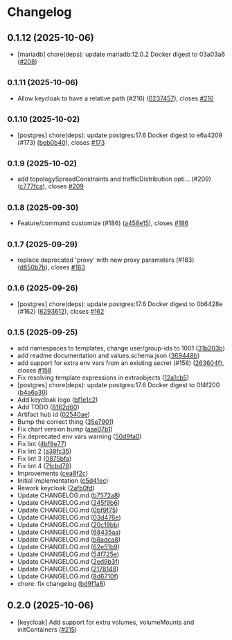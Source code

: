 # Changelog

## 0.1.12 (2025-10-06)

* [mariadb] chore(deps): update mariadb:12.0.2 Docker digest to 03a03a6 ([#208](https://github.com/CloudPirates-io/helm-charts/pull/208))

## <small>0.1.11 (2025-10-06)</small>

* Allow keycloak to have a relative path (#216) ([0237457](https://github.com/CloudPirates-io/helm-charts/commit/0237457)), closes [#216](https://github.com/CloudPirates-io/helm-charts/issues/216)

## <small>0.1.10 (2025-10-02)</small>

* [postgres] chore(deps): update postgres:17.6 Docker digest to e6a4209 (#173) ([beb0b40](https://github.com/CloudPirates-io/helm-charts/commit/beb0b40)), closes [#173](https://github.com/CloudPirates-io/helm-charts/issues/173)

## <small>0.1.9 (2025-10-02)</small>

* add topologySpreadConstraints and trafficDistribution opti… (#209) ([c777fca](https://github.com/CloudPirates-io/helm-charts/commit/c777fca)), closes [#209](https://github.com/CloudPirates-io/helm-charts/issues/209)

## <small>0.1.8 (2025-09-30)</small>

* Feature/command customize (#186) ([a458e15](https://github.com/CloudPirates-io/helm-charts/commit/a458e15)), closes [#186](https://github.com/CloudPirates-io/helm-charts/issues/186)

## <small>0.1.7 (2025-09-29)</small>

* replace deprecated 'proxy' with new proxy parameters (#183) ([d850b7b](https://github.com/CloudPirates-io/helm-charts/commit/d850b7b)), closes [#183](https://github.com/CloudPirates-io/helm-charts/issues/183)

## <small>0.1.6 (2025-09-26)</small>

* [postgres] chore(deps): update postgres:17.6 Docker digest to 0b6428e (#162) ([6293612](https://github.com/CloudPirates-io/helm-charts/commit/6293612)), closes [#162](https://github.com/CloudPirates-io/helm-charts/issues/162)

## <small>0.1.5 (2025-09-25)</small>

* add namespaces to templates, change user/group-ids to 1001 ([31b203b](https://github.com/CloudPirates-io/helm-charts/commit/31b203b))
* add readme documentation and values.schema.json ([369448b](https://github.com/CloudPirates-io/helm-charts/commit/369448b))
* add support for extra env vars from an existing secret (#158) ([263604f](https://github.com/CloudPirates-io/helm-charts/commit/263604f)), closes [#158](https://github.com/CloudPirates-io/helm-charts/issues/158)
* Fix resolving template expressions in extraobjects ([12a1cb5](https://github.com/CloudPirates-io/helm-charts/commit/12a1cb5))
* [postgres] chore(deps): update postgres:17.6 Docker digest to 0f4f200 ([b4a6a30](https://github.com/CloudPirates-io/helm-charts/commit/b4a6a30))
* Add keycloak logo ([bf1e1c2](https://github.com/CloudPirates-io/helm-charts/commit/bf1e1c2))
* Add TODO ([8162d60](https://github.com/CloudPirates-io/helm-charts/commit/8162d60))
* Artifact hub id ([02540ae](https://github.com/CloudPirates-io/helm-charts/commit/02540ae))
* Bump the correct thing ([35e7901](https://github.com/CloudPirates-io/helm-charts/commit/35e7901))
* Fix chart version bump ([aae07b1](https://github.com/CloudPirates-io/helm-charts/commit/aae07b1))
* Fix deprecated env vars warning ([50d9fa0](https://github.com/CloudPirates-io/helm-charts/commit/50d9fa0))
* Fix lint ([4bf9e77](https://github.com/CloudPirates-io/helm-charts/commit/4bf9e77))
* Fix lint 2 ([a38fc35](https://github.com/CloudPirates-io/helm-charts/commit/a38fc35))
* Fix lint 3 ([0875bfa](https://github.com/CloudPirates-io/helm-charts/commit/0875bfa))
* Fix lint 4 ([7fcbd78](https://github.com/CloudPirates-io/helm-charts/commit/7fcbd78))
* Improvements ([cea8f2c](https://github.com/CloudPirates-io/helm-charts/commit/cea8f2c))
* Initial implementation ([c5d41ec](https://github.com/CloudPirates-io/helm-charts/commit/c5d41ec))
* Rework keycloak ([2afb0fd](https://github.com/CloudPirates-io/helm-charts/commit/2afb0fd))
* Update CHANGELOG.md ([b7572a8](https://github.com/CloudPirates-io/helm-charts/commit/b7572a8))
* Update CHANGELOG.md ([245f9b6](https://github.com/CloudPirates-io/helm-charts/commit/245f9b6))
* Update CHANGELOG.md ([0bf9f75](https://github.com/CloudPirates-io/helm-charts/commit/0bf9f75))
* Update CHANGELOG.md ([03d476e](https://github.com/CloudPirates-io/helm-charts/commit/03d476e))
* Update CHANGELOG.md ([20c19bb](https://github.com/CloudPirates-io/helm-charts/commit/20c19bb))
* Update CHANGELOG.md ([68435aa](https://github.com/CloudPirates-io/helm-charts/commit/68435aa))
* Update CHANGELOG.md ([b8adca8](https://github.com/CloudPirates-io/helm-charts/commit/b8adca8))
* Update CHANGELOG.md ([62e51b9](https://github.com/CloudPirates-io/helm-charts/commit/62e51b9))
* Update CHANGELOG.md ([54f725e](https://github.com/CloudPirates-io/helm-charts/commit/54f725e))
* Update CHANGELOG.md ([2ed9b3f](https://github.com/CloudPirates-io/helm-charts/commit/2ed9b3f))
* Update CHANGELOG.md ([2178148](https://github.com/CloudPirates-io/helm-charts/commit/2178148))
* Update CHANGELOG.md ([8d6710f](https://github.com/CloudPirates-io/helm-charts/commit/8d6710f))
* chore: fix changelog ([bd9f1a8](https://github.com/CloudPirates-io/helm-charts/commit/bd9f1a8))

## 0.2.0 (2025-10-06)

* [keycloak] Add support for extra volumes, volumeMounts and initContainers ([#215](https://github.com/CloudPirates-io/helm-charts/pull/215))
